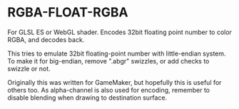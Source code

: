 # RGBA-FLOAT-RGBA
For GLSL ES or WebGL shader. Encodes 32bit floating point number to color RGBA, and decodes back. 

This tries to emulate 32bit floating-point number with little-endian system. 
To make it for big-endian, remove ".abgr" swizzles, or add checks to swizzle or not.

Originally this was written for GameMaker, but hopefully this is useful for others too.
As alpha-channel is also used for encoding, remember to disable blending when drawing to destination surface. 
